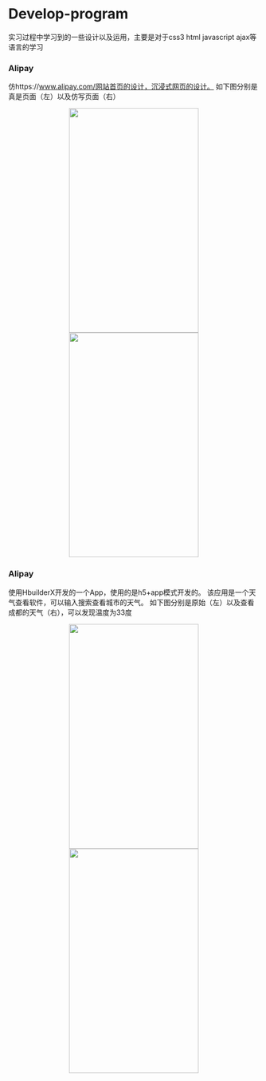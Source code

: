 # Develop-program

实习过程中学习到的一些设计以及运用，主要是对于css3 html javascript ajax等语言的学习

### Alipay
仿https://www.alipay.com/网站首页的设计，沉浸式网页的设计。
如下图分别是真是页面（左）以及仿写页面（右）
<div align="center">
<img width="260" height="450" src="https://github.com/wenboi/Develop-program/Html/alipay/raw/master/2.png"/>
<img width="260" height="450" src="https://github.com/wenboi/Develop-program/Html/alipay/raw/master/1.png"/>
</div>

### Alipay
使用HbuilderX开发的一个App，使用的是h5+app模式开发的。
该应用是一个天气查看软件，可以输入搜索查看城市的天气。
如下图分别是原始（左）以及查看成都的天气（右），可以发现温度为33度
<div align="center">
<img width="260" height="450" src="https://github.com/wenboi/Develop-program/Html/WeatherApp/raw/master/1.png"/>
<img width="260" height="450" src="https://github.com/wenboi/Develop-program/Html/WeatherApp/raw/master/2.png"/>
</div>